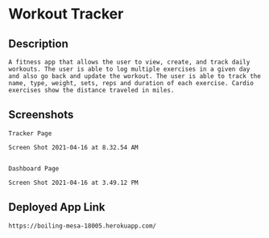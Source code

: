 # Workout Tracker

## Description

    A fitness app that allows the user to view, create, and track daily workouts. The user is able to log multiple exercises in a given day and also go back and update the workout. The user is able to track the name, type, weight, sets, reps and duration of each exercise. Cardio exercises show the distance traveled in miles.

## Screenshots

    Tracker Page

    Screen Shot 2021-04-16 at 8.32.54 AM


    Dashboard Page

    Screen Shot 2021-04-16 at 3.49.12 PM

## Deployed App Link

    https://boiling-mesa-18005.herokuapp.com/